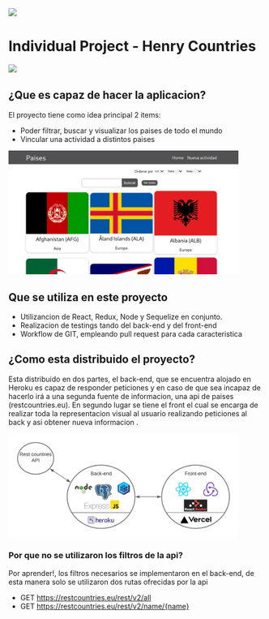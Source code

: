 <p align='left'>
    <img src='https://static.wixstatic.com/media/85087f_0d84cbeaeb824fca8f7ff18d7c9eaafd~mv2.png/v1/fill/w_160,h_30,al_c,q_85,usm_0.66_1.00_0.01/Logo_completo_Color_1PNG.webp' </img>
</p>

# Individual Project - Henry Countries

<p align="left">
  <img height="200" src="./countries.png" />
</p>

## ¿Que es capaz de hacer la aplicacion?

El proyecto tiene como idea principal 2 items:
- Poder filtrar, buscar y visualizar los paises de todo el mundo
- Vincular una actividad a distintos paises

<img src="assets/landing.png" width="90%"  />

## Que se utiliza en este proyecto

- Utilizancion de React, Redux, Node y Sequelize en conjunto.
- Realizacion de testings tando del back-end y del front-end
- Workflow de GIT, empleando pull request para cada caracteristica

## ¿Como esta distribuido el proyecto?

Esta distribuido en dos partes, el back-end, que se encuentra alojado en Heroku es capaz de responder peticiones y en caso de que sea incapaz de hacerlo irá a una segunda fuente de informacion, una api de paises (restcountries.eu). En segundo lugar se tiene el front el cual se encarga de realizar toda la representacion visual al usuario realizando peticiones al back y asi obtener nueva informacion .

<img src="assets/arquitectura.png" width="90%"  />



### Por que no se utilizaron los filtros de la api?

Por aprender!, los filtros necesarios se implementaron en el back-end, de esta manera solo se utilizaron dos rutas ofrecidas por la api

  - GET https://restcountries.eu/rest/v2/all
  - GET https://restcountries.eu/rest/v2/name/{name}

